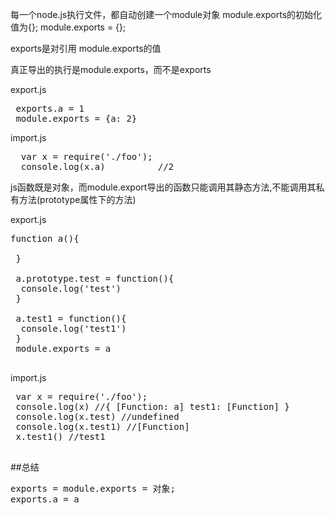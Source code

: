 每一个node.js执行文件，都自动创建一个module对象
module.exports的初始化值为{};
module.exports = {};

exports是对引用 module.exports的值


真正导出的执行是module.exports，而不是exports

export.js
<pre>
 exports.a = 1 
 module.exports = {a: 2}
</pre>

import.js
<pre>
  var x = require('./foo');
  console.log(x.a)          //2
</pre>

js函数既是对象，而module.export导出的函数只能调用其静态方法,不能调用其私有方法(prototype属性下的方法)

export.js
<pre>
function a(){

 }
 
 a.prototype.test = function(){
  console.log('test')
 }

 a.test1 = function(){
  console.log('test1')
 }
 module.exports = a
 </pre>
 
 import.js
 <pre>
 var x = require('./foo');
 console.log(x) //{ [Function: a] test1: [Function] }
 console.log(x.test) //undefined
 console.log(x.test1) //[Function]
 x.test1() //test1
 </pre>

##总结
<pre>
exports = module.exports = 对象;
exports.a = a
</pre>
